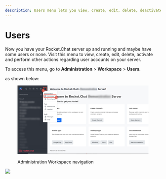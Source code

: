 ```yaml
---
description: Users menu lets you view, create, edit, delete, deactivate, and, invite users.
---
```


# Users

Now you have your Rocket.Chat server up and running and maybe have some users or none. Visit this menu to view, create, edit, delete, activate and perform other actions regarding user accounts on your server.

To access this menu, go to **Administration** > **Workspace** > **Users**.

as shown below:

<figure><img src="../../../.gitbook/assets/Administration Workspace navigation.png" alt=""><figcaption><p>Administration Workspace navigation</p></figcaption></figure>

![](<../../../.gitbook/assets/2021-11-21\_00-28-10 (1).png>)
